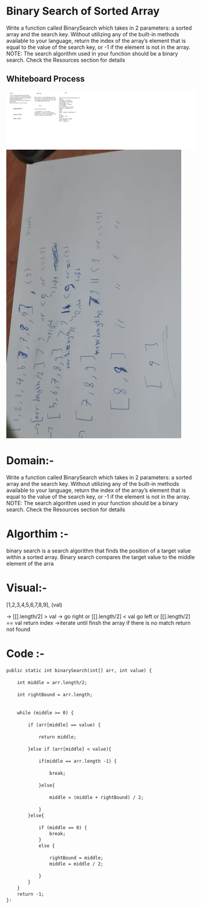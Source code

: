 # Binary Search of Sorted Array

Write a function called BinarySearch which takes in 2 parameters: a sorted array and the search key. Without utilizing any of the built-in methods available to your language, return the index of the array’s element that is equal to the value of the search key, or -1 if the element is not in the array.
NOTE: The search algorithm used in your function should be a binary search.
Check the Resources section for details

## Whiteboard Process
![Challenge1](../img/asasdsadfsafd.png)
![Challenge1](../img/binry-search.jpg)
# Domain:-

Write a function called BinarySearch which takes in 2 parameters: a sorted array and the search key. Without utilizing any of the built-in methods available to your language, return the index of the array’s element that is equal to the value of the search key, or -1 if the element is not in the array.
NOTE: The search algorithm used in your function should be a binary search.
Check the Resources section for details



# Algorthim :-

 binary search is a search algorithm that finds the position of a target value within a sorted array. Binary search compares the target value to the middle element of the arra

# Visual:-

[1,2,3,4,5,6,7,8,9], (val)

-> [[].length/2] > val -> go right or [[].length/2] < val go left or [[].length/2] == val return index  ->iterate until finsh the array if there is no match return not found 


#   Code :-

    public static int binarySearch(int[] arr, int value) {

        int middle = arr.length/2;

        int rightBound = arr.length;
        
        
        while (middle >= 0) {

            if (arr[middle] == value) {

                return middle;

            }else if (arr[middle] < value){

                if(middle == arr.length -1) {

                    break;

                }else{

                    middle = (middle + rightBound) / 2;

                }
            }else{
                
                if (middle == 0) {
                    break;
                }
                else {

                    rightBound = middle;
                    middle = middle / 2;

                }
            }
        }
        return -1;
    }:


